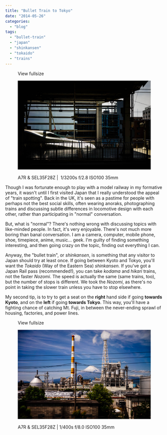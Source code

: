 ```yaml
---
title: "Bullet Train to Tokyo"
date: "2014-05-26"
categories: 
  - "blog"
tags: 
  - "bullet-train"
  - "japan"
  - "shinkansen"
  - "tokaido"
  - "trains"
---
```


<figure>

View fullsize

![A7R &amp; SEL35F28Z | &nbsp;1/3200s f/2.8 ISO100 35mm](/assets/images/11271-image-asset.jpeg)

<figcaption>



A7R & SEL35F28Z |  1/3200s f/2.8 ISO100 35mm





</figcaption>



</figure>

Though I was fortunate enough to play with a model railway in my formative years, it wasn't until I first visited Japan that I really understood the appeal of "train spotting". Back in the UK, it's seen as a pastime for people with perhaps not the best social skills, often wearing anoraks, photographing trains and discussing subtle differences in locomotive design with each other, rather than participating in "normal" conversation.

But, what is "normal"? There's nothing wrong with discussing topics with like-minded people. In fact, it's very enjoyable. There's not much more boring than banal conversation. I am a camera, computer, mobile phone, shoe, timepiece, anime, music... geek. I'm guilty of finding something interesting, and then going crazy on the topic, finding out everything I can.

Anyway, the "bullet train", or _shinkansen_, is something that any visitor to Japan should try at least once. If going between Kyoto and Tokyo, you'll want the _Tokaido_ (Way of the Eastern Sea) _shinkansen._ If you've got a Japan Rail pass (recommended!), you can take _kodama_ and _hikari_ trains, not the faster _Nozomi_. The speed is actually the same (same trains, too), but the number of stops is different. We took the _Nozomi_, as there's no point in taking the slower train unless you have to stop elsewhere.

My second tip, is to try to get a seat on the **right** hand side if going **towards Kyoto**, and on the **left** if going **towards Tokyo**. This way, you'll have a fighting chance of catching Mt. Fuji, in between the never-ending sprawl of housing, factories, and power lines.

<figure>

View fullsize

![A7R &amp; SEL35F28Z | 1/400s f/8.0 ISO100 35mm](/assets/images/3419c-image-asset.jpeg)

<figcaption>



A7R & SEL35F28Z | 1/400s f/8.0 ISO100 35mm





</figcaption>



</figure>
